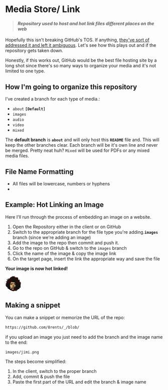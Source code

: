 # Media Store/ Link
> #### *Repository used to host and hot link files different places on the web*

Hopefully this isn't breaking GitHub's TOS. If anything, [they've sort of addressed it and left it ambiguous](https://github.community/t/uploading-an-image-to-a-github-repo-to-hotlink-from-a-site/1889). Let's see how this plays out and if the repository gets taken down.

Honestly, if this works out, GitHub would be the best file hosting site by a long shot since there's so many ways to organize your media and it's not limited to one type.

## How I'm going to organize this repository

I've created a branch for each type of media.:

- `about` __`[Default]`__
- `images`
- `audio`
- `video`
- `mixed`

The **default branch** is **`about`** and will only host this **`README`** file and. This will keep the other branches clear. Each branch will be it's own line and never be merged. Pretty neat huh? `Mixed` will be used for PDFs or any mixed media files.

## File Name Formatting

- All files will be lowercase, numbers or hyphens
- 

## Example: Hot Linking an Image

Here I'll run through the process of embedding an image on a website.

1. Open the Repository either in the client or on GitHub
2. Switch to the appropriate branch for the file type you're adding.**`images`** branch (since we're adding an image)
3. Add the image to the repo then commit and push it.
4. Go to the repo on GitHub & switch to the `images` branch
5. Click the name of the image & copy the image link
6. On the target page, insert the link the appropriate way and save the file

__Your image is now hot linked!__

![Jimi Test](https://github.com/8rents/_/blob/images/jimi.png)

## Making a snippet

You can make a snippet or memorize the URL of the repo:

```bash
https://github.com/8rents/_/blob/
```

if you upload an image you just need to add the branch and the image name to the end:

```bash
images/jimi.png
```

The steps become simplified:

1. In the client, switch to the proper branch
2. Add, commit & push the file
3. Paste the first part of the URL and edit the branch & image name


